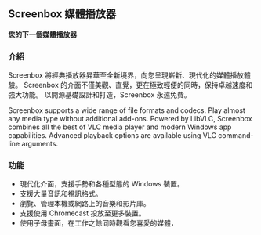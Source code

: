 <!-- Markdown version of store listing for localization. -->
<!-- Feel free to adapt or modify key points if necessary. -->
## Screenbox 媒體播放器

**您的下一個媒體播放器**

### 介紹

Screenbox 將經典播放器昇華至全新境界，向您呈現嶄新、現代化的媒體播放體驗。 Screenbox 的介面不僅美觀、直覺，更在極致輕便的同時，保持卓越速度和強大功能。 以開源基礎設計和打造，Screenbox 永遠免費。

Screenbox supports a wide range of file formats and codecs. Play almost any media type without additional add-ons. Powered by LibVLC, Screenbox combines all the best of VLC media player and modern Windows app capabilities. Advanced playback options are available using VLC command-line arguments.

### 功能

- 現代化介面，支援手勢和各種型態的 Windows 裝置。
- 支援大量音訊和視訊格式。
- 瀏覽、管理本機或網路上的音樂和影片庫。
- 支援使用 Chromecast 投放至更多裝置。
- 使用子母畫面，在工作之餘同時觀看您喜愛的媒體，
